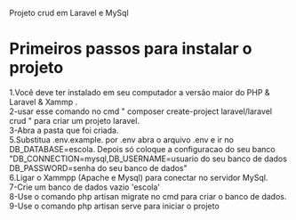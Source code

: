  

Projeto crud em Laravel e MySql
<h1/>Primeiros passos para instalar o projeto <br/></h1>


1.Você deve ter instalado em seu computador a versão maior do PHP & Laravel & Xammp .<br/>
2-usar esse comando no cmd " composer create-project laravel/laravel crud " para criar um projeto laravel.<br/>
3-Abra a pasta que foi criada.<br/>
5.Substitua .env.example. por .env abra o arquivo .env e ir no DB_DATABASE=escola. Depois só coloque a configuracao do seu banco "DB_CONNECTION=mysql,DB_USERNAME=usuario do seu banco de dados DB_PASSWORD=senha do seu banco de dados" <br/>
6.Ligar o Xammpp (Apache e Mysql) para conectar no servidor MySql.<br/>
7-Crie um banco de dados vazio 'escola' <br/>
8-Use o comando php artisan migrate no cmd para criar o banco de dados.<br/>
9-Use o comando php artisan serve para iniciar o projeto <br/>

 
